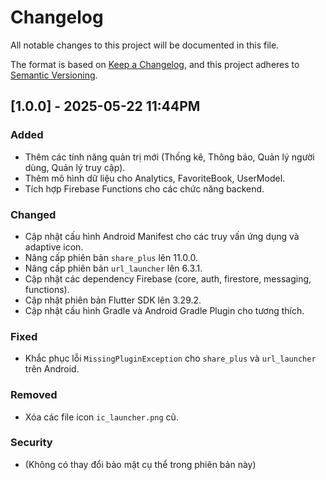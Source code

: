 # Changelog

All notable changes to this project will be documented in this file.

The format is based on [Keep a Changelog](https://keepachangelog.com/en/1.0.0/),
and this project adheres to [Semantic Versioning](https://semver.org/spec/v2.0.0.html).

## [1.0.0] - 2025-05-22 11:44PM

### Added
- Thêm các tính năng quản trị mới (Thống kê, Thông báo, Quản lý người dùng, Quản lý truy cập).
- Thêm mô hình dữ liệu cho Analytics, FavoriteBook, UserModel.
- Tích hợp Firebase Functions cho các chức năng backend.

### Changed
- Cập nhật cấu hình Android Manifest cho các truy vấn ứng dụng và adaptive icon.
- Nâng cấp phiên bản `share_plus` lên 11.0.0.
- Nâng cấp phiên bản `url_launcher` lên 6.3.1.
- Cập nhật các dependency Firebase (core, auth, firestore, messaging, functions).
- Cập nhật phiên bản Flutter SDK lên 3.29.2.
- Cập nhật cấu hình Gradle và Android Gradle Plugin cho tương thích.

### Fixed
- Khắc phục lỗi `MissingPluginException` cho `share_plus` và `url_launcher` trên Android.

### Removed
- Xóa các file icon `ic_launcher.png` cũ.

### Security
- (Không có thay đổi bảo mật cụ thể trong phiên bản này)